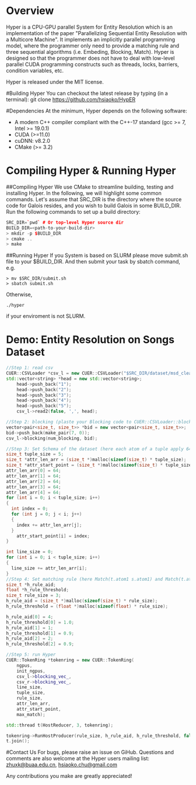 # Overview

Hyper is a CPU-GPU parallel System for Entity Resolution which is an implementation of the paper "Parallelizing Sequential Entity Resolution with a Multicore Machine". It implements an implicitly parallel programming model, where the programmer only need to provide a matching rule and three sequential algorithms (i.e. Embeding, Blocking, Match). Hyper is designed so that the programmer does not have to deal with low-level parallel CUDA programming constructs such as threads, locks, barriers, condition variables, etc.

Hyper is released under the MIT license.

#Building Hyper
You can checkout the latest release by typing (in a terminal):
git clone https://github.com/hsiaoko/HypER

#Dependencies
At the minimum, Hyper depends on the following software:
  + A modern C++ compiler compliant with the C++-17 standard (gcc >= 7, Intel >= 19.0.1)
  + CUDA (>=11.0)
  + cuDNN: v8.2.0
  + CMake (>= 3.2)


# Compiling Hyper & Running Hyper
##Compiling Hyper
We use CMake to streamline building, testing and installing Hyper. In the following, we will highlight some common commands.
Let's assume that SRC_DIR is the directory where the source code for Galois resides, and you wish to build Galois in some BUILD_DIR. Run the following commands to set up a build directory:

```c++
SRC_DIR=`pwd` # Or top-level Hyper source dir
BUILD_DIR=<path-to-your-build-dir>
> mkdir -p $BUILD_DIR
> cmake ..
> make
```

##Running Hyper
If you System is based on SLURM please move submit.sh file to your $BUILD_DIR. And then submit your task by sbatch command,
e.g.
```
> mv $SRC_DIR/submit.sh
> sbatch submit.sh
```
Otherwise,
```
./hyper
```
if your enviroment is not SLURM.

# Demo: Entity Resolution on Songs Dataset

```c++
//Step 1: read csv
CUER::CSVLoader *csv_l = new CUER::CSVLoader("$SRC_DIR/dataset/msd_cleared_utf_8_mini.csv");
std::vector<string> *head = new std::vector<string>;
    head->push_back("1");
    head->push_back("2");
    head->push_back("3");
    head->push_back("4");
    head->push_back("5");
    csv_l->read2(false, ',', head);

//Step 2: blocking (plaste your Blocking code to CUER::CSVLoader::blocking()->std::vector<std::vector<std::vector<std::string> *> *> partitions)
vector<pair<size_t, size_t>> *bid = new vector<pair<size_t, size_t>>;
bid->push_back(make_pair(7, 0));
csv_l->blocking(num_blocking, bid);

//Step 3: Set Schema of the dataset (here each atom of a tuple apply 64 bytes)
size_t tuple_size = 5;
size_t *attr_len_arr = (size_t *)malloc(sizeof(size_t) * tuple_size);
size_t *attr_start_point = (size_t *)malloc(sizeof(size_t) * tuple_size);
attr_len_arr[0] = 64;
attr_len_arr[1] = 64;
attr_len_arr[2] = 64;
attr_len_arr[3] = 64;
attr_len_arr[4] = 64;
for (int i = 0; i < tuple_size; i++)
{
  int index = 0;
  for (int j = 0; j < i; j++)
  {
    index += attr_len_arr[j];
  }
    attr_start_point[i] = index;
}

int line_size = 0;
for (int i = 0; i < tuple_size; i++)
{
  line_size += attr_len_arr[i];
}
//Step 4: Set matching rule (here Match(t.atom1 s.atom1) and Match(t.atom2 s.atom2) and t.atom4 s.atom4 -> t.id = s.id)
size_t *h_rule_aid;
float *h_rule_threshold;
size_t rule_size = 3;
h_rule_aid = (size_t *)malloc(sizeof(size_t) * rule_size);
h_rule_threshold = (float *)malloc(sizeof(float) * rule_size);

h_rule_aid[0] = 4;
h_rule_threshold[0] = 1.0;
h_rule_aid[1] = 1;
h_rule_threshold[1] = 0.9;
h_rule_aid[2] = 2;
h_rule_threshold[2] = 0.9;

//Step 5: run Hyper
CUER::TokenRing *tokenring = new CUER::TokenRing(
    ngpus,
    init_ngpus,
    csv_l->blocking_vec_,
    csv_r->blocking_vec_,
    line_size,
    tuple_size,
    rule_size,
    attr_len_arr,
    attr_start_point,
    max_match);

std::thread t(HostReducer, 3, tokenring);

tokenring->RunHostProducer(rule_size, h_rule_aid, h_rule_threshold, false); // here we used lev_jaro_ratio as Match function, see include/core.h file to plaste your Match function.
t.join();
```

#Contact Us
For bugs, please raise an issue on GiHub. Questions and comments are also welcome at the Hyper users mailing list: zhuxk@buaa.edu.cn,  hsiaoko.chu@gmail.com

Any contributions you make are greatly appreciated!
